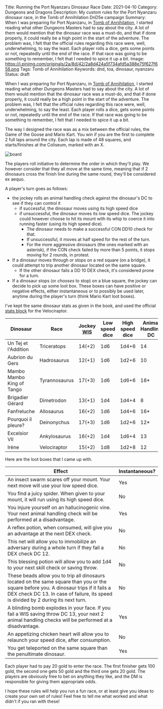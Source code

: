 Title: Running the Port Nyanzaru Dinosaur Race
Date: 2021-04-10
Category: Dungeons and Dragons
Description: My custom rules for the Port Nyanzaru dinosaur race, in the Tomb of Annihilation DnD5e campaign
Summary: When I was preparing for Port Nyanzaru, in [Tomb of Annihilation](https://dnd.wizards.com/products/tabletop-games/rpg-products/tomb-annihilation), I started reading what other Dungeons Masters had to say about the city. A lot of them would mention that the dinosaur race was a must-do, and that if done properly, it could really be a high point in the start of the adventure. The problem was, I felt that the official rules regarding this race were, well, underwhelming, to say the least. Each player rolls a dice, gets some points or not, repeatedly until the end of the race. If that race was going to be something to remember, I felt that I needed to spice it up a bit.
Image: https://i.pinimg.com/originals/2a/8d/42/2a8d424a5f734afd5a388e75f627f656.png
Tags: Tomb of Annihilation
Keywords: dnd, toa, dinosaur, nyanzaru
Status: draft

When I was preparing for Port Nyanzaru, in [Tomb of Annihilation](https://dnd.wizards.com/products/tabletop-games/rpg-products/tomb-annihilation), I started reading what other Dungeons Masters had to say about the city. A lot of them would mention that the dinosaur race was a must-do, and that if done properly, it could really be a high point in the start of the adventure. The problem was, I felt that the official rules regarding this race were, well, underwhelming, to say the least. Each player rolls a dice, gets some points or not, repeatedly until the end of the race. If that race was going to be something to remember, I felt that I needed to spice it up a bit.

The way I designed the race was as a mix between the official rules, the Game of the Goose and Mario Kart. You win if you are the first to complete 2 full laps around the city.  Each lap is made of 48 squares, and starts/finishes at the Coliseum, marked with an X.

![board](https://balthazar-rouberol-blog.s3.eu-west-3.amazonaws.com/nyanzaru-race/nyanzaru-race.webp)

The players roll initiative to determine the order in which they'll play. We however consider that they all move at the same time, meaning that if 2 dinosaurs cross the finish line during the same round, they'll be considered ex aequo.

A player's turn goes as follows:

* the jockey rolls an animal handling check against the dinosaur's DC to see if they can control it
    * if successful, the dinosaur moves using its high speed dice
    * if unsuccessful, the dinosaur moves its low speed dice. The jockey could however choose to hit its mount with its whip to coerce it into running faster (using its high speed dice).
        * The dinosaur needs to make a successful CON DD10 check for that.
        * If unsuccessful, it moves at half speed for the rest of the turn.
        * For the more aggressive dinosaurs (the ones marked with an asterisk), if the CON check failed by more than 5 points, it stops moving for 2 rounds, in protest.
* If a dinosaur moves through or stops on a red square (on a bridge), it could attempt to trip another dinosaur located on the same square.
    * If the other dinosaur fails a DD 10 DEX check, it's considered prone for a turn.
* If a dinosaur stops (or _chooses_ to stop) on a blue square, the jockey can decide to pick up some loot box. These boxes can have positive or negative effects, either instantaneous or to possibly be used later, anytime during the player's turn (think Mario Kart loot boxes).

I've kept the same dinosaur stats as given in the book, and used the official [stats block](https://5e.tools/bestiary.html#velociraptor_vgm) for the Velociraptor.

| Dinosaur                  | Race          | Jockey <abbr title="Wisdom">WIS</abbr> | Low speed dice | High speed dice | Animal Handling DC | <abbr title="Constitution">CON</abbr>    | <abbr title="Dexterity">DEX</abbr>    |
|---------------------------|---------------|------------|----------------|-----------------|--------------------|--------|--------|
| Un Tej et l'Addition      | Triceratops   | 14(+2)     | 1d6            | 1d4+6           | 14                 | 15(+2) | 9(-1)  |
| Aubrion du Gers           | Hadrosaurus   | 12(+1)     | 1d6            | 1d2+6           | 10                 | 13(+1) | 10(0)  |
| Mambo Mambo King of Tango | Tyrannosaurus | 17(+3)     | 1d6            | 1d6+6           | 18*                | 17(+3) | 10(0)  |
| Brigadier Gérard          | Dimetrodon    | 13(+1)     | 1d4            | 1d4+4           | 8                  | 15(+2) | 12(+1) |
| Fanfreluche               | Allosaurus    | 16(+2)     | 1d6            | 1d4+6           | 16*                | 15(+2) | 13(+1) |
| Pourquoi il pleure?       | Deinonychus   | 17(+3)     | 1d6            | 1d2+6           | 12*                | 14(+2) | 15(+2) |
| Excelsior VII             | Ankylosaurus  | 16(+2)     | 1d4            | 1d6+4           | 13                 | 16(+2) | 11(+0) |
| Irène                     | Velociraptor  | 15(+2)     | 1d8            | 1d2+8           | 12                 | 13(+1) | 14(+2) |


Here are the loot boxes that I came up with.

| Effect                                                                                                                                                                                                                        | Instantaneous? |
|-------------------------------------------------------------------------------------------------------------------------------------------------------------------------------------------------------------------------------|----------------|
| An insect swarm scares off your mount. Your next move will use your low speed dice.                                                                                                                                           | Yes            |
| You find a juicy spider. When given to your mount, it will run using its high speed dice.                                                                                                                                     | No             |
| You injure yourself on an hallucinogenic vine. Your next animal handling check will be performed at a disadvantage.                                                                                                           | Yes            |
| A reflex potion, when consumed, will give you an advantage at the next DEX check.                                                                                                                                             | No             |
| This net will allow you to immobilize an adversary during a whole turn if they fail a DEX check DC 12.                                                                                                                        | No             |
| This blessing potion will allow you to add 1d4 to your next skill check or saving throw.                                                                                                                                      | No             |
| These beads allow you to trip all dinosaurs located on the same square than you or the square before you. A dinosaur trips if it fails a DEX check DC 13. In case of failure, its speed is divided by 2 during its next turn. | No             |
| A blinding bomb explodes in your face. If you fail a WIS saving throw DC 13, your next 2 animal handling checks will be performed at a disadvantage.                                                                          | Yes            |
| An appetizing chicken heart will allow you to relaunch your speed dice, after consumption.                                                                                                                                    | No             |
| You get teleported on the same square than the penultimate dinosaur.                                                                                                                                                          | Yes            |

Each player had to pay 20 gold to enter the race. The first finisher gets 100 gold, the second one gets 50 gold and the third one gets 20 gold. The players are obviously free to bet on anything they like, and the DM is responsible for giving them appropriate odds.

I hope these rules will help you run a fun race, or at least give you ideas to create your own set of rules! Feel free to tell me what worked and what didn't if you ran with these!
